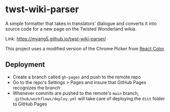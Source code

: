 # twst-wiki-parser

A simple formatter that takes in translators' dialogue and converts it into source code for a new page on the Twisted Wonderland wikia.

Link: https://myang5.github.io/twst-wiki-parser/

This project uses a modified version of the Chrome Picker from [React Color](https://github.com/casesandberg/react-color).

## Deployment

- Create a branch called `gh-pages` and push to the remote repo
- Go to the repo's Settings > Pages and insure that GitHub Pages recognizes the branch
- Whenever commits are pushed to the remote's `main` branch, `.github/workflows/deploy.yml` will take care of deploying the `dist` folder to GitHub Pages

